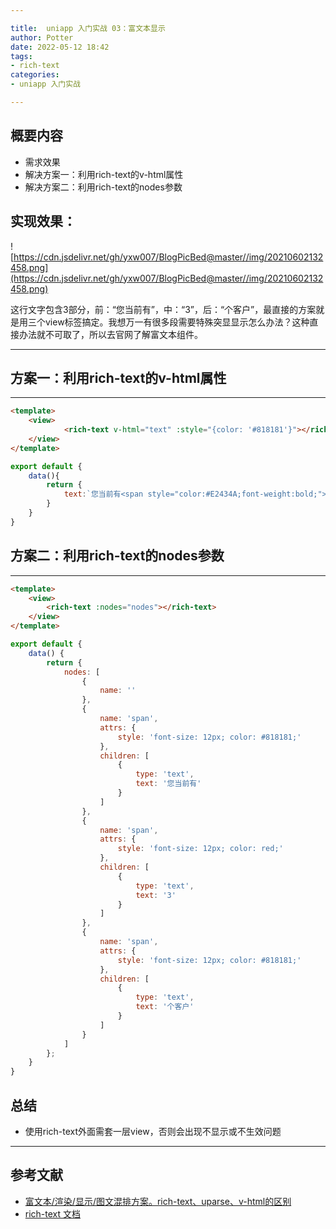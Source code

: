 ```yaml
---

title:  uniapp 入门实战 03：富文本显示
author: Potter
date: 2022-05-12 18:42
tags: 
- rich-text
categories: 
- uniapp 入门实战

---
```


## 概要内容

- 需求效果
- 解决方案一：利用rich-text的v-html属性
- 解决方案二：利用rich-text的nodes参数

## 实现效果：

![https://cdn.jsdelivr.net/gh/yxw007/BlogPicBed@master//img/20210602132458.png](https://cdn.jsdelivr.net/gh/yxw007/BlogPicBed@master//img/20210602132458.png)

这行文字包含3部分，前：“您当前有”，中：“3”，后：“个客户”，最直接的方案就是用三个view标签搞定。我想万一有很多段需要特殊突显显示怎么办法？这种直接办法就不可取了，所以去官网了解富文本组件。

---

<!--more-->

## 方案一：利用rich-text的v-html属性

---

```html
<template>
	<view>
			<rich-text v-html="text" :style="{color: '#818181'}"></rich-text>
	</view>
</template>
```

```jsx
export default {
	data(){
		return {
			text:`您当前有<span style="color:#E2434A;font-weight:bold;"> 3 </span>个客户`
		}
	}
}
```

## 方案二：利用rich-text的nodes参数

---

```html
<template>
	<view>
		<rich-text :nodes="nodes"></rich-text>
	</view>
</template>
```

```jsx
export default {
	data() {
		return {
			nodes: [
				{
					name: ''
				},
				{
					name: 'span',
					attrs: {
						style: 'font-size: 12px; color: #818181;'
					},
					children: [
						{
							type: 'text',
							text: '您当前有'
						}
					]
				},
				{
					name: 'span',
					attrs: {
						style: 'font-size: 12px; color: red;'
					},
					children: [
						{
							type: 'text',
							text: '3'
						}
					]
				},
				{
					name: 'span',
					attrs: {
						style: 'font-size: 12px; color: #818181;'
					},
					children: [
						{
							type: 'text',
							text: '个客户'
						}
					]
				}
			]
		};
	}
}
```

## 总结

- 使用rich-text外面需套一层view，否则会出现不显示或不生效问题

---

## 参考文献

- [富文本/渲染/显示/图文混排方案。rich-text、uparse、v-html的区别](https://ask.dcloud.net.cn/article/35772)
- [rich-text 文档](https://uniapp.dcloud.io/component/rich-text)

